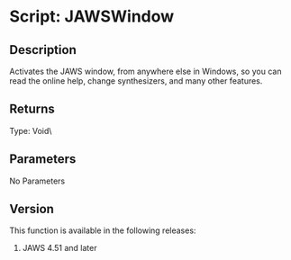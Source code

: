 # Script: JAWSWindow

## Description

Activates the JAWS window, from anywhere else in Windows, so you can
read the online help, change synthesizers, and many other features.

## Returns

Type: Void\

## Parameters

No Parameters

## Version

This function is available in the following releases:

1.  JAWS 4.51 and later
